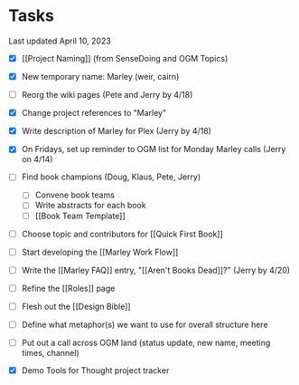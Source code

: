 # Tasks

Last updated April 10, 2023

- [x] [[Project Naming]] (from SenseDoing and OGM Topics)
- [x] New temporary name: Marley (weir, cairn)
- [ ] Reorg the wiki pages (Pete and Jerry by 4/18)
- [x] Change project references to "Marley"
- [x] Write description of Marley for Plex (Jerry by 4/18)
- [x] On Fridays, set up reminder to OGM list for Monday Marley calls (Jerry on 4/14)
- [ ] Find book champions (Doug, Klaus, Pete, Jerry) 
	- [ ] Convene book teams
	- [ ] Write abstracts for each book
	- [ ] [[Book Team Template]]
- [ ] Choose topic and contributors for [[Quick First Book]] 
- [ ] Start developing the [[Marley Work Flow]]
- [ ] Write the [[Marley FAQ]] entry, "[[Aren't Books Dead]]?" (Jerry by 4/20)
- [ ] Refine the [[Roles]] page 
- [ ] Flesh out the [[Design Bible]]
- [ ] Define what metaphor(s) we want to use for overall structure here
- [ ] Put out a call across OGM land (status update, new name, meeting times, channel)
- [x] Demo Tools for Thought project tracker 

